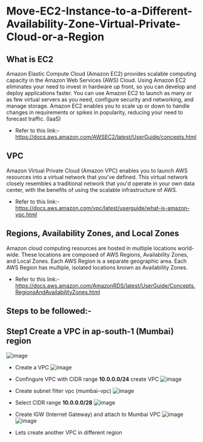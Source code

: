 # Move-EC2-Instance-to-a-Different-Availability-Zone-Virtual-Private-Cloud-or-a-Region

## What is EC2
Amazon Elastic Compute Cloud (Amazon EC2) provides scalable computing capacity in the Amazon Web Services (AWS) Cloud. Using Amazon EC2 eliminates your need to invest in hardware up front, so you can develop and deploy applications faster. You can use Amazon EC2 to launch as many or as few virtual servers as you need, configure security and networking, and manage storage. Amazon EC2 enables you to scale up or down to handle changes in requirements or spikes in popularity, reducing your need to forecast traffic. (IaaS)
- Refer to this link:-https://docs.aws.amazon.com/AWSEC2/latest/UserGuide/concepts.html

## VPC
Amazon Virtual Private Cloud (Amazon VPC) enables you to launch AWS resources into a virtual network that you've defined. This virtual network closely resembles a traditional network that you'd operate in your own data center, with the benefits of using the scalable infrastructure of AWS.
- Refer to this link:- https://docs.aws.amazon.com/vpc/latest/userguide/what-is-amazon-vpc.html

## Regions, Availability Zones, and Local Zones
Amazon cloud computing resources are hosted in multiple locations world-wide. These locations are composed of AWS Regions, Availability Zones, and Local Zones. Each AWS Region is a separate geographic area. Each AWS Region has multiple, isolated locations known as Availability Zones.
- Refer to this link:- https://docs.aws.amazon.com/AmazonRDS/latest/UserGuide/Concepts.RegionsAndAvailabilityZones.html

## Steps to be followed:- 

## Step1 Create a VPC in ap-south-1 (Mumbai) region 
![image](https://user-images.githubusercontent.com/63963025/168437759-54108b51-9093-44b7-ad39-15d29ac3aa69.png)

- Create a VPC 
![image](https://user-images.githubusercontent.com/63963025/168438519-5db42966-b34a-4bfe-8ffd-6a0e52129fb5.png)

- Confingure VPC with CIDR range <b>10.0.0.0/24</b> create VPC 
![image](https://user-images.githubusercontent.com/63963025/168438803-1e33d6d0-4384-4393-b015-2ffd55b9a59a.png)

- Create subnet filter vpc (mumbai-vpc)
![image](https://user-images.githubusercontent.com/63963025/168439238-49e140f1-17a5-4dfd-a4aa-92b08b3bf54d.png)

- Select CIDR range <b>10.0.0.0/28</b>
![image](https://user-images.githubusercontent.com/63963025/168439364-eb13b0c3-94a3-409f-881c-f61d605d03da.png)

- Create IGW (Internet Gateway) and attach to Mumbai VPC
 ![image](https://user-images.githubusercontent.com/63963025/168439465-4e5b8ced-7f48-43a6-85bd-a9d0b3c6b65b.png)
 ![image](https://user-images.githubusercontent.com/63963025/168439489-7c88aeb2-eb04-4125-bbd6-cedc5a4e5fb0.png)

- Lets create another VPC in different region 
